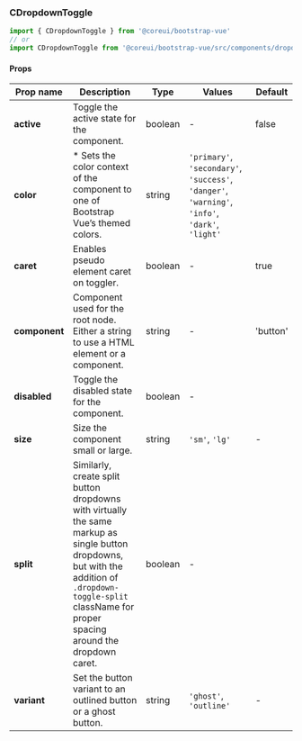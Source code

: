 ### CDropdownToggle

```jsx
import { CDropdownToggle } from '@coreui/bootstrap-vue'
// or
import CDropdownToggle from '@coreui/bootstrap-vue/src/components/dropdown/CDropdownToggle'
```

#### Props

| Prop name     | Description                                                                                                                                                                                                   | Type    | Values                                                                                          | Default  |
| ------------- | ------------------------------------------------------------------------------------------------------------------------------------------------------------------------------------------------------------- | ------- | ----------------------------------------------------------------------------------------------- | -------- |
| **active**    | Toggle the active state for the component.                                                                                                                                                                    | boolean | -                                                                                               | false    |
| **color**     | \* Sets the color context of the component to one of Bootstrap Vue’s themed colors.                                                                                                                           | string  | `'primary'`, `'secondary'`, `'success'`, `'danger'`, `'warning'`, `'info'`, `'dark'`, `'light'` |          |
| **caret**     | Enables pseudo element caret on toggler.                                                                                                                                                                      | boolean | -                                                                                               | true     |
| **component** | Component used for the root node. Either a string to use a HTML element or a component.                                                                                                                       | string  | -                                                                                               | 'button' |
| **disabled**  | Toggle the disabled state for the component.                                                                                                                                                                  | boolean | -                                                                                               |          |
| **size**      | Size the component small or large.                                                                                                                                                                            | string  | `'sm'`, `'lg'`                                                                                  | -        |
| **split**     | Similarly, create split button dropdowns with virtually the same markup as single button dropdowns, but with the addition of `.dropdown-toggle-split` className for proper spacing around the dropdown caret. | boolean | -                                                                                               |          |
| **variant**   | Set the button variant to an outlined button or a ghost button.                                                                                                                                               | string  | `'ghost'`, `'outline'`                                                                          | -        |
